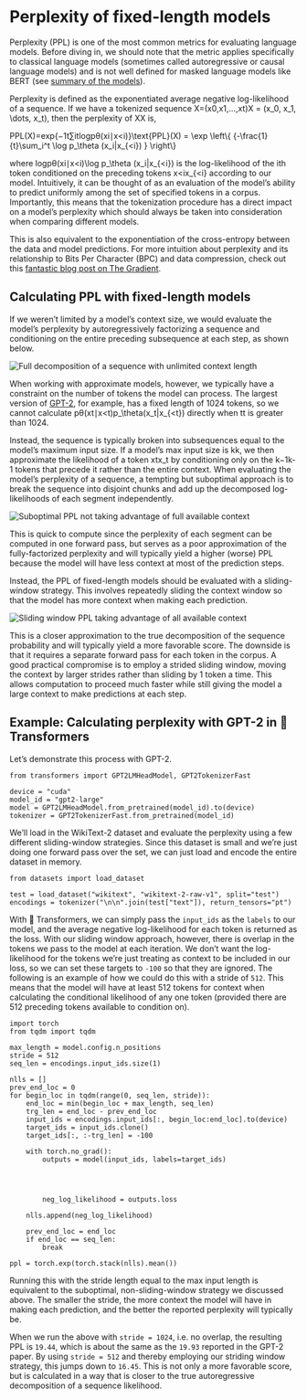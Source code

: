 # Perplexity of fixed-length models

Perplexity (PPL) is one of the most common metrics for evaluating language models. Before diving in, we should note that the metric applies specifically to classical language models (sometimes called autoregressive or causal language models) and is not well defined for masked language models like BERT (see [summary of the models](model_summary)).

Perplexity is defined as the exponentiated average negative log-likelihood of a sequence. If we have a tokenized sequence X\=(x0,x1,…,xt)X = (x\_0, x\_1, \\dots, x\_t), then the perplexity of XX is,

PPL(X)\=exp⁡{−1t∑itlog⁡pθ(xi∣x<i)}\\text{PPL}(X) = \\exp \\left\\{ {-\\frac{1}{t}\\sum\_i^t \\log p\_\\theta (x\_i|x\_{<i}) } \\right\\}

where log⁡pθ(xi∣x<i)\\log p\_\\theta (x\_i|x\_{<i}) is the log-likelihood of the ith token conditioned on the preceding tokens x<ix\_{<i} according to our model. Intuitively, it can be thought of as an evaluation of the model’s ability to predict uniformly among the set of specified tokens in a corpus. Importantly, this means that the tokenization procedure has a direct impact on a model’s perplexity which should always be taken into consideration when comparing different models.

This is also equivalent to the exponentiation of the cross-entropy between the data and model predictions. For more intuition about perplexity and its relationship to Bits Per Character (BPC) and data compression, check out this [fantastic blog post on The Gradient](https://thegradient.pub/understanding-evaluation-metrics-for-language-models/).

## Calculating PPL with fixed-length models

If we weren’t limited by a model’s context size, we would evaluate the model’s perplexity by autoregressively factorizing a sequence and conditioning on the entire preceding subsequence at each step, as shown below.

![Full decomposition of a sequence with unlimited context length](https://huggingface.co/datasets/huggingface/documentation-images/resolve/main/ppl_full.gif)

When working with approximate models, however, we typically have a constraint on the number of tokens the model can process. The largest version of [GPT-2](model_doc/gpt2), for example, has a fixed length of 1024 tokens, so we cannot calculate pθ(xt∣x<t)p\_\\theta(x\_t|x\_{<t}) directly when tt is greater than 1024.

Instead, the sequence is typically broken into subsequences equal to the model’s maximum input size. If a model’s max input size is kk, we then approximate the likelihood of a token xtx\_t by conditioning only on the k−1k-1 tokens that precede it rather than the entire context. When evaluating the model’s perplexity of a sequence, a tempting but suboptimal approach is to break the sequence into disjoint chunks and add up the decomposed log-likelihoods of each segment independently.

![Suboptimal PPL not taking advantage of full available context](https://huggingface.co/datasets/huggingface/documentation-images/resolve/main/ppl_chunked.gif)

This is quick to compute since the perplexity of each segment can be computed in one forward pass, but serves as a poor approximation of the fully-factorized perplexity and will typically yield a higher (worse) PPL because the model will have less context at most of the prediction steps.

Instead, the PPL of fixed-length models should be evaluated with a sliding-window strategy. This involves repeatedly sliding the context window so that the model has more context when making each prediction.

![Sliding window PPL taking advantage of all available context](https://huggingface.co/datasets/huggingface/documentation-images/resolve/main/ppl_sliding.gif)

This is a closer approximation to the true decomposition of the sequence probability and will typically yield a more favorable score. The downside is that it requires a separate forward pass for each token in the corpus. A good practical compromise is to employ a strided sliding window, moving the context by larger strides rather than sliding by 1 token a time. This allows computation to proceed much faster while still giving the model a large context to make predictions at each step.

## Example: Calculating perplexity with GPT-2 in 🤗 Transformers

Let’s demonstrate this process with GPT-2.

```
from transformers import GPT2LMHeadModel, GPT2TokenizerFast

device = "cuda"
model_id = "gpt2-large"
model = GPT2LMHeadModel.from_pretrained(model_id).to(device)
tokenizer = GPT2TokenizerFast.from_pretrained(model_id)
```

We’ll load in the WikiText-2 dataset and evaluate the perplexity using a few different sliding-window strategies. Since this dataset is small and we’re just doing one forward pass over the set, we can just load and encode the entire dataset in memory.

```
from datasets import load_dataset

test = load_dataset("wikitext", "wikitext-2-raw-v1", split="test")
encodings = tokenizer("\n\n".join(test["text"]), return_tensors="pt")
```

With 🤗 Transformers, we can simply pass the `input_ids` as the `labels` to our model, and the average negative log-likelihood for each token is returned as the loss. With our sliding window approach, however, there is overlap in the tokens we pass to the model at each iteration. We don’t want the log-likelihood for the tokens we’re just treating as context to be included in our loss, so we can set these targets to `-100` so that they are ignored. The following is an example of how we could do this with a stride of `512`. This means that the model will have at least 512 tokens for context when calculating the conditional likelihood of any one token (provided there are 512 preceding tokens available to condition on).

```
import torch
from tqdm import tqdm

max_length = model.config.n_positions
stride = 512
seq_len = encodings.input_ids.size(1)

nlls = []
prev_end_loc = 0
for begin_loc in tqdm(range(0, seq_len, stride)):
    end_loc = min(begin_loc + max_length, seq_len)
    trg_len = end_loc - prev_end_loc  
    input_ids = encodings.input_ids[:, begin_loc:end_loc].to(device)
    target_ids = input_ids.clone()
    target_ids[:, :-trg_len] = -100

    with torch.no_grad():
        outputs = model(input_ids, labels=target_ids)

        
        
        
        neg_log_likelihood = outputs.loss

    nlls.append(neg_log_likelihood)

    prev_end_loc = end_loc
    if end_loc == seq_len:
        break

ppl = torch.exp(torch.stack(nlls).mean())
```

Running this with the stride length equal to the max input length is equivalent to the suboptimal, non-sliding-window strategy we discussed above. The smaller the stride, the more context the model will have in making each prediction, and the better the reported perplexity will typically be.

When we run the above with `stride = 1024`, i.e. no overlap, the resulting PPL is `19.44`, which is about the same as the `19.93` reported in the GPT-2 paper. By using `stride = 512` and thereby employing our striding window strategy, this jumps down to `16.45`. This is not only a more favorable score, but is calculated in a way that is closer to the true autoregressive decomposition of a sequence likelihood.